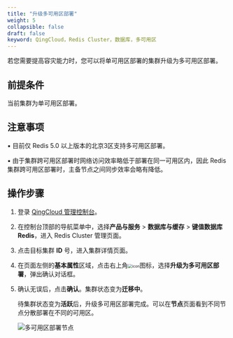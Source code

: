 ```yaml
---
title: "升级多可用区部署"
weight: 5
collapsible: false
draft: false
keyword: QingCloud，Redis Cluster，数据库，多可用区
---
```


若您需要提高容灾能力时，您可以将单可用区部署的集群升级为多可用区部署。

## 前提条件

当前集群为单可用区部署。

## 注意事项

▪︎ 目前仅 Redis 5.0 以上版本的北京3区支持多可用区部署。

▪︎ 由于集群跨可用区部署时网络访问效率略低于部署在同一可用区内，因此 Redis 集群跨可用区部署时，主备节点之间同步效率会略有降低。

## 操作步骤

1. 登录  [QingCloud 管理控制台](https://console.qingcloud.com/login)。

2. 在控制台顶部的导航菜单中，选择**产品与服务** > **数据库与缓存** > **键值数据库 Redis**，进入 Redis Cluster 管理页面。

3. 点击目标集群 **ID** 号，进入集群详情页面。

4. 在页面左侧的**基本属性**区域，点击右上角<img src="../../../_images/menu_icon.png" alt="icon" style="zoom:60%;" />图标，选择**升级为多可用区部署**，弹出确认对话框。

5. 确认无误后，点击**确认**。集群状态变为**迁移中**。

   待集群状态变为**活跃**后，升级多可用区部署完成。可以在**节点**页面看到不同节点分散部署在不同的可用区。

   <img src="../../../_images/multi_zones_success.png" alt="多可用区部署节点" />

